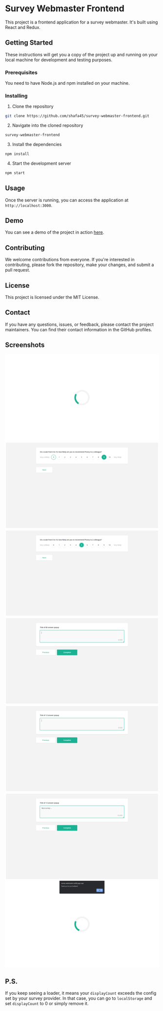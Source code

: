 # Survey Webmaster Frontend

This project is a frontend application for a survey webmaster. It's built using React and Redux.

## Getting Started

These instructions will get you a copy of the project up and running on your local machine for development and testing purposes.

### Prerequisites

You need to have Node.js and npm installed on your machine. 

### Installing

1. Clone the repository
```bash
git clone https://github.com/shafa45/survey-webmaster-frontend.git
```

2. Navigate into the cloned repository
```bash
survey-webmaster-frontend
```

3. Install the dependencies
```bash
npm install
```

4. Start the development server
```bash
npm start
```

## Usage

Once the server is running, you can access the application at `http://localhost:3000`.

## Demo

You can see a demo of the project in action [here](./assets/demo.mp4).

## Contributing

We welcome contributions from everyone. If you're interested in contributing, please fork the repository, make your changes, and submit a pull request.

## License

This project is licensed under the MIT License.

## Contact

If you have any questions, issues, or feedback, please contact the project maintainers. You can find their contact information in the GitHub profiles.

## Screenshots

![Screenshot 1](./assets/Screenshot(1).png)
![Screenshot 2](./assets/Screenshot(2).png)
![Screenshot 3](./assets/Screenshot(3).png)
![Screenshot 4](./assets/Screenshot(4).png)
![Screenshot 5](./assets/Screenshot(5).png)
![Screenshot 6](./assets/Screenshot(6).png)
![Screenshot 7](./assets/Screenshot(7).png)

## P.S.

If you keep seeing a loader, it means your `displayCount` exceeds the config set by your survey provider. In that case, you can go to `localStorage` and set `displayCount` to 0 or simply remove it.
